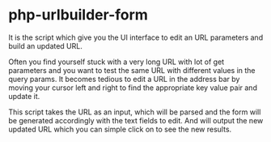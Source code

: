 php-urlbuilder-form
===================

It is the script which give you the UI interface to edit an URL parameters and build an updated URL.

Often you find yourself stuck with a very long URL with lot of get parameters and you want to test the same URL with different values in the query params.
It becomes tedious to edit a URL in the address bar by moving your cursor left and right to find the appropriate key value pair and update it.

This script takes the URL as an input, which will be parsed and the form will be generated accordingly with the text fields to edit.
And will output the new updated URL which you can simple click on to see the new results.